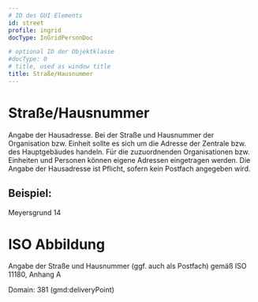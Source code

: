 ```yaml
---
# ID des GUI Elements
id: street
profile: ingrid
docType: InGridPersonDoc

# optional ID der Objektklasse
#docType: 0
# title, used as window title
title: Straße/Hausnummer
---
```


# Straße/Hausnummer

Angabe der Hausadresse. Bei der Straße und Hausnummer der Organisation bzw. Einheit sollte es sich um die Adresse der Zentrale bzw. des Hauptgebäudes handeln. Für die zuzuordnenden Organisationen bzw. Einheiten und Personen können eigene Adressen eingetragen werden. Die Angabe der Hausadresse ist Pflicht, sofern kein Postfach angegeben wird.

## Beispiel:

Meyersgrund 14

# ISO Abbildung

Angabe der Straße und Hausnummer (ggf. auch als Postfach) gemäß ISO 11180, Anhang A

Domain: 381 (gmd:deliveryPoint)
